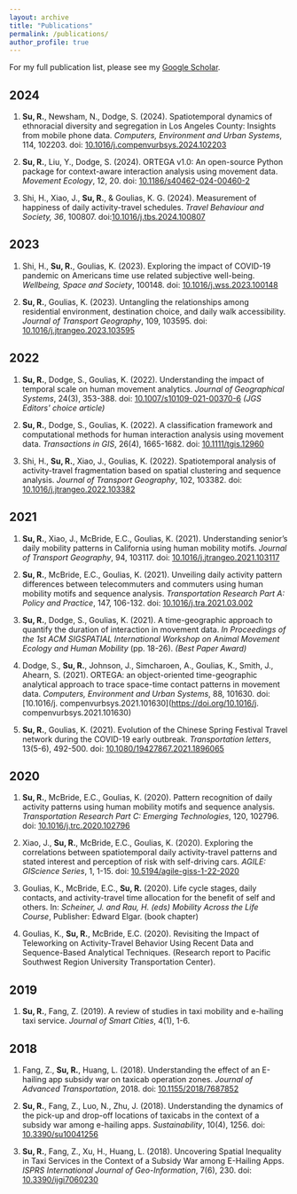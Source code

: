 ```yaml
---
layout: archive
title: "Publications"
permalink: /publications/
author_profile: true
---
```


For my full publication list, please see my [Google Scholar](https://scholar.google.com.sg/citations?user=B_8XbFgAAAAJ&hl=zh-CN&authuser=1).

<!-- ## Human Mobility, Travel Behavior, Urban Analytics -->


## 2024
1. **Su, R.**, Newsham, N., Dodge, S. (2024). Spatiotemporal dynamics of ethnoracial diversity and segregation in Los Angeles County: Insights from mobile phone data. *Computers, Environment and Urban Systems*, 114, 102203. doi: [10.1016/j.compenvurbsys.2024.102203](https://www.sciencedirect.com/science/article/pii/S0198971524001327)

1. **Su, R.**, Liu, Y., Dodge, S. (2024). ORTEGA v1.0: An open-source Python package for context-aware interaction analysis using movement data. *Movement Ecology*, 12, 20. doi: [10.1186/s40462-024-00460-2](https://doi.org/10.1186/s40462-024-00460-2) 

1. Shi, H., Xiao, J., **Su, R.**, & Goulias, K. G. (2024). Measurement of happiness of daily activity-travel schedules. *Travel Behaviour and Society, 36*, 100807. doi:[10.1016/j.tbs.2024.100807](https://doi.org/10.1016/j.tbs.2024.100807)


## 2023
1. Shi, H., **Su, R.**, Goulias, K. (2023). Exploring the impact of COVID-19 pandemic on Americans time use related subjective well-being. *Wellbeing, Space and Society*, 100148. doi: [10.1016/j.wss.2023.100148](https://doi.org/10.1016/j.wss.2023.100148)

1. **Su, R.**, Goulias, K. (2023). Untangling the relationships among residential environment, destination choice, and daily walk accessibility. *Journal of Transport Geography*, 109, 103595. doi: [10.1016/j.jtrangeo.2023.103595](https://doi.org/10.1016/j.jtrangeo.2023.103595)

## 2022

1. **Su, R.**, Dodge, S., Goulias, K. (2022). Understanding the impact of temporal scale on human movement analytics. *Journal of Geographical Systems*, 24(3), 353-388. doi: [10.1007/s10109-021-00370-6](https://doi.org/10.1007/s10109-021-00370-6) *(JGS Editors' choice article)*

1. **Su, R.**, Dodge, S., Goulias, K. (2022). A classification framework and computational methods for human interaction analysis using movement data. *Transactions in GIS*, 26(4), 1665-1682. doi: [10.1111/tgis.12960](https://doi.org/10.1111/tgis.12960)

1. Shi, H., **Su, R.**, Xiao, J., Goulias, K. (2022). Spatiotemporal analysis of activity-travel fragmentation based on spatial clustering and sequence analysis. *Journal of Transport Geography*, 102, 103382. doi: [10.1016/j.jtrangeo.2022.103382](https://doi.org/10.1016/j.jtrangeo.2022.103382)


## 2021

1. **Su, R.**, Xiao, J., McBride, E.C., Goulias, K. (2021). Understanding senior’s daily mobility patterns in California using human mobility motifs. *Journal of Transport Geography*, 94, 103117. doi: [10.1016/j.jtrangeo.2021.103117](https://doi.org/10.1016/j.jtrangeo.2021.103117)

1. **Su, R.**, McBride, E.C., Goulias, K. (2021). Unveiling daily activity pattern differences between telecommuters and commuters using human mobility motifs and sequence analysis. *Transportation Research Part A: Policy and Practice*, 147, 106-132. doi: [10.1016/j.tra.2021.03.002](https://doi.org/10.1016/j.tra.2021.03.002)

1. **Su, R.**, Dodge, S., Goulias, K. (2021). A time-geographic approach to quantify the duration of interaction in movement data. *In Proceedings of the 1st ACM SIGSPATIAL International Workshop on Animal Movement Ecology and Human Mobility* (pp. 18-26). *(Best Paper Award)*


1. Dodge, S., **Su, R.**, Johnson, J., Simcharoen, A., Goulias, K., Smith, J., Ahearn, S. (2021). ORTEGA: an object-oriented time-geographic analytical approach to trace space-time contact patterns in movement data. *Computers, Environment and Urban Systems*, 88, 101630. doi: [10.1016/j. compenvurbsys.2021.101630](https://doi.org/10.1016/j. compenvurbsys.2021.101630)

1. **Su, R.**, Goulias, K. (2021). Evolution of the Chinese Spring Festival Travel network during the COVID-19 early outbreak. *Transportation letters*, 13(5-6), 492-500. doi: [10.1080/19427867.2021.1896065](https://doi.org/10.1080/19427867.2021.1896065)

## 2020

1. **Su, R.**, McBride, E.C., Goulias, K. (2020). Pattern recognition of daily activity patterns using human mobility motifs and sequence analysis. *Transportation Research Part C: Emerging Technologies*, 120, 102796. doi: [10.1016/j.trc.2020.102796](https://doi.org/10.1016/j.trc.2020.102796)

1. Xiao, J., **Su, R.**, McBride, E.C., Goulias, K. (2020). Exploring the correlations between spatiotemporal daily activity-travel patterns and stated interest and perception of risk with self-driving cars. *AGILE: GIScience Series*, 1, 1-15. doi: [10.5194/agile-giss-1-22-2020](https://doi.org/10.5194/agile-giss-1-22-2020)

1. Goulias, K., McBride, E.C., **Su, R.** (2020). Life cycle stages, daily contacts, and activity-travel time allocation for the benefit of self and others. In: *Scheiner, J. and Rau, H. (eds) Mobility Across the Life Course*, Publisher: Edward Elgar. (book chapter)

1. Goulias, K., **Su, R.**, McBride, E.C. (2020). Revisiting the Impact of Teleworking on Activity-Travel Behavior Using Recent Data and Sequence-Based Analytical Techniques. (Research report to Pacific Southwest Region University Transportation Center).

## 2019

1. **Su, R.**, Fang, Z. (2019). A review of studies in taxi mobility and e-hailing taxi service. *Journal of Smart Cities*, 4(1), 1-6.

## 2018

1. Fang, Z., **Su, R.**, Huang, L. (2018). Understanding the effect of an E-hailing app subsidy war on taxicab operation zones. *Journal of Advanced Transportation*, 2018. doi: [10.1155/2018/7687852](https://doi.org/10.1155/2018/7687852)

1. **Su, R.**, Fang, Z., Luo, N., Zhu, J. (2018). Understanding the dynamics of the pick-up and drop-off locations of taxicabs in the context of a subsidy war among e-hailing apps. *Sustainability*, 10(4), 1256. doi: [10.3390/su10041256](https://doi.org/10.3390/su10041256)

1. **Su, R.**, Fang, Z., Xu, H., Huang, L. (2018). Uncovering Spatial Inequality in Taxi Services in the Context of a Subsidy War among E-Hailing Apps. *ISPRS International Journal of Geo-Information*, 7(6), 230. doi: [10.3390/ijgi7060230](https://doi.org/10.3390/ijgi7060230)



